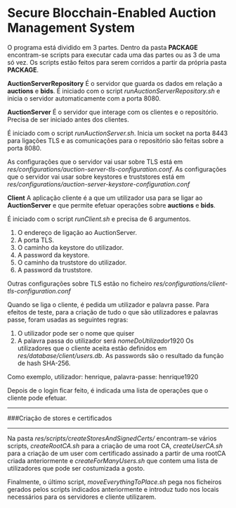 # Secure Blocchain-Enabled Auction Management System

O programa está dividido em 3 partes. Dentro da pasta **PACKAGE** encontram-se scripts para executar cada uma das partes ou as 3 de uma só vez. Os scripts estão feitos para serem corridos a partir da própria pasta **PACKAGE**.

**AuctionServerRepository**
É o servidor que guarda os dados em relação a **auctions** e **bids**.
É iniciado com o script *runAuctionServerRepository.sh* e inicia o servidor automaticamente com a porta 8080.

**AuctionServer**
É o servidor que interage com os clientes e o repositório. Precisa de ser iniciado antes dos clientes. 

É iniciado com o script *runAuctionServer.sh*. Inicia um socket na porta 8443 para ligações TLS e as comunicações para o repositório são feitas sobre a porta 8080.

As configurações que o servidor vai usar sobre TLS está em  *res/configurations/auction-server-tls-configuration.conf*. 
As configurações que o servidor vai usar sobre keystores e truststores está em *res/configurations/auction-server-keystore-configuration.conf*

**Client**
A aplicação cliente é a que um utilizador usa para se ligar ao **AuctionServer** e que permite efetuar operações sobre **auctions** e **bids**. 

É iniciado com o script *runClient.sh*  e precisa de 6 argumentos. 
1. O endereço de ligação ao AuctionServer. 
2. A porta TLS.
3. O caminho da keystore do utilizador.
4. A password da keystore.
5. O caminho da truststore do utilizador.
6. A password da truststore.

Outras configurações sobre TLS estão no ficheiro *res/configurations/client-tls-configuration.conf*

Quando se liga o cliente, é pedida um utilizador e palavra passe. Para efeitos de teste, para a criação de tudo o que são utilizadores e palavras passe, foram usadas as seguintes regras:
1. O utilizador pode ser o nome que quiser
2. A palavra passa do utilizador será *nomeDoUtilizador*1920
Os utilizadores que o cliente aceita estão definidos em *res/database/client/users.db*. As passwords são o resultado da função de hash SHA-256.

Como exemplo, utilizador: henrique, palavra-passe: henrique1920

Depois de o login ficar feito, é indicada uma lista de operações que o cliente pode efetuar.

***
###Criação de stores e certificados
***
Na pasta *res/scripts/createStoresAndSignedCerts/* encontram-se vários scripts, *createRootCA.sh* para a criação de uma root CA, *createUserCA.sh* para a criação de um user com certificado assinado a partir de uma rootCA criada anteriormente e *createForManyUsers.sh* que contem uma lista de utilizadores que pode ser costumizada a gosto.

Finalmente, o último script, *moveEverythingToPlace.sh* pega nos ficheiros gerados pelos scripts indicados anteriormente e introduz tudo nos locais necessários para os servidores e cliente utilizarem.
 